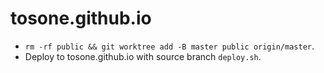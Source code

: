# tosone.github.io

- `rm -rf public && git worktree add -B master public origin/master`.
- Deploy to tosone.github.io with source branch `deploy.sh`.
